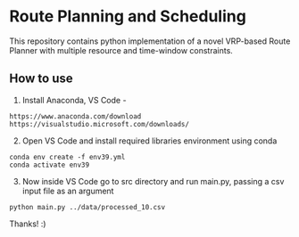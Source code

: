 
# Route Planning and Scheduling

This repository contains python implementation of a novel VRP-based Route Planner with multiple resource and time-window constraints.
## How to use
1. Install Anaconda, VS Code -
```
https://www.anaconda.com/download
https://visualstudio.microsoft.com/downloads/
```
2. Open VS Code and install required libraries environment using conda 
```
conda env create -f env39.yml
conda activate env39
```
3. Now inside VS Code go to src directory and run main.py, passing a csv input file as an argument
```
python main.py ../data/processed_10.csv
```
Thanks! :)
